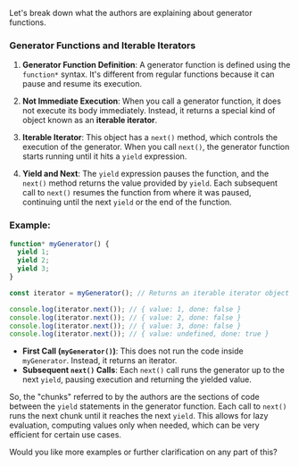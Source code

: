 Let's break down what the authors are explaining about generator functions.

### Generator Functions and Iterable Iterators

1. **Generator Function Definition**: A generator function is defined using the `function*` syntax. It's different from regular functions because it can pause and resume its execution.

2. **Not Immediate Execution**: When you call a generator function, it does not execute its body immediately. Instead, it returns a special kind of object known as an **iterable iterator**.

3. **Iterable Iterator**: This object has a `next()` method, which controls the execution of the generator. When you call `next()`, the generator function starts running until it hits a `yield` expression.

4. **Yield and Next**: The `yield` expression pauses the function, and the `next()` method returns the value provided by `yield`. Each subsequent call to `next()` resumes the function from where it was paused, continuing until the next `yield` or the end of the function.

### Example:

```javascript
function* myGenerator() {
  yield 1;
  yield 2;
  yield 3;
}

const iterator = myGenerator(); // Returns an iterable iterator object

console.log(iterator.next()); // { value: 1, done: false }
console.log(iterator.next()); // { value: 2, done: false }
console.log(iterator.next()); // { value: 3, done: false }
console.log(iterator.next()); // { value: undefined, done: true }
```

- **First Call (`myGenerator()`)**: This does not run the code inside `myGenerator`. Instead, it returns an iterator.
- **Subsequent `next()` Calls**: Each `next()` call runs the generator up to the next `yield`, pausing execution and returning the yielded value.
  
So, the "chunks" referred to by the authors are the sections of code between the `yield` statements in the generator function. Each call to `next()` runs the next chunk until it reaches the next `yield`. This allows for lazy evaluation, computing values only when needed, which can be very efficient for certain use cases.

Would you like more examples or further clarification on any part of this?
